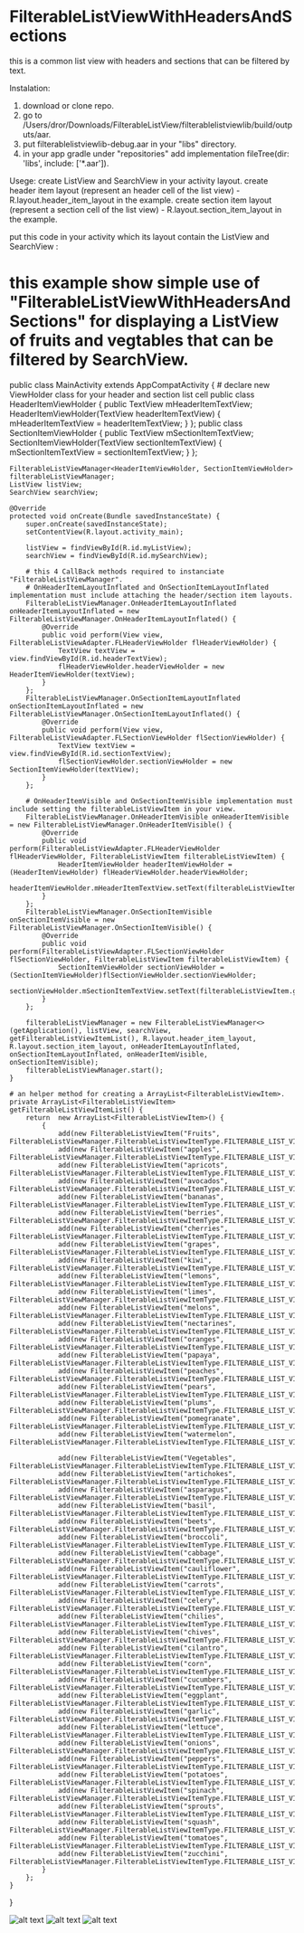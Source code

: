 # FilterableListViewWithHeadersAndSections
this is a common list view with headers and sections that can be filtered by text. 

Instalation:
1) download or clone repo.
2) go to /Users/dror/Downloads/FilterableListView/filterablelistviewlib/build/outputs/aar.
3) put filterablelistviewlib-debug.aar in your "libs" directory.
4) in your app gradle under "repositories" add implementation fileTree(dir: 'libs', include: ['*.aar']).

Usege:
create ListView and SearchView in your activity layout.
create header item layout (represent an header cell of the list view) - R.layout.header_item_layout in the example.
create section item layout (represent a section cell of the list view) - R.layout.section_item_layout in the example.

put this code in your activity which its layout contain the ListView and SearchView :
# this example show simple use of "FilterableListViewWithHeadersAndSections" for displaying a ListView of fruits and vegtables that can be filtered by SearchView.

public class MainActivity extends AppCompatActivity {
    # declare new ViewHolder class for your header and section list cell
    public class HeaderItemViewHolder {
        public TextView mHeaderItemTextView;
        HeaderItemViewHolder(TextView headerItemTextView) {
            mHeaderItemTextView = headerItemTextView;
        }
    };
    public class SectionItemViewHolder {
        public TextView mSectionItemTextView;
        SectionItemViewHolder(TextView sectionItemTextView) {
            mSectionItemTextView = sectionItemTextView;
        }
    };

    FilterableListViewManager<HeaderItemViewHolder, SectionItemViewHolder> filterableListViewManager;
    ListView listView;
    SearchView searchView;

    @Override
    protected void onCreate(Bundle savedInstanceState) {
        super.onCreate(savedInstanceState);
        setContentView(R.layout.activity_main);

        listView = findViewById(R.id.myListView);
        searchView = findViewById(R.id.mySearchView);

        # this 4 CallBack methods required to instanciate "FilterableListViewManager".
        # OnHeaderItemLayoutInflated and OnSectionItemLayoutInflated implementation must include attaching the header/section item layouts.
        FilterableListViewManager.OnHeaderItemLayoutInflated onHeaderItemLayoutInflated = new FilterableListViewManager.OnHeaderItemLayoutInflated() {
            @Override
            public void perform(View view, FilterableListViewAdapter.FLHeaderViewHolder flHeaderViewHolder) {
                TextView textView = view.findViewById(R.id.headerTextView);
                flHeaderViewHolder.headerViewHolder = new HeaderItemViewHolder(textView);
            }
        };
        FilterableListViewManager.OnSectionItemLayoutInflated onSectionItemLayoutInflated = new FilterableListViewManager.OnSectionItemLayoutInflated() {
            @Override
            public void perform(View view, FilterableListViewAdapter.FLSectionViewHolder flSectionViewHolder) {
                TextView textView = view.findViewById(R.id.sectionTextView);
                flSectionViewHolder.sectionViewHolder = new SectionItemViewHolder(textView);
            }
        };
        
        # OnHeaderItemVisible and OnSectionItemVisible implementation must include setting the filterableListViewItem in your view.
        FilterableListViewManager.OnHeaderItemVisible onHeaderItemVisible = new FilterableListViewManager.OnHeaderItemVisible() {
            @Override
            public void perform(FilterableListViewAdapter.FLHeaderViewHolder flHeaderViewHolder, FilterableListViewItem filterableListViewItem) {
                HeaderItemViewHolder headerItemViewHolder = (HeaderItemViewHolder) flHeaderViewHolder.headerViewHolder;
                headerItemViewHolder.mHeaderItemTextView.setText(filterableListViewItem.getItem());
            }
        };
        FilterableListViewManager.OnSectionItemVisible onSectionItemVisible = new FilterableListViewManager.OnSectionItemVisible() {
            @Override
            public void perform(FilterableListViewAdapter.FLSectionViewHolder flSectionViewHolder, FilterableListViewItem filterableListViewItem) {
                SectionItemViewHolder sectionViewHolder = (SectionItemViewHolder)flSectionViewHolder.sectionViewHolder;
                sectionViewHolder.mSectionItemTextView.setText(filterableListViewItem.getItem());
            }
        };

        filterableListViewManager = new FilterableListViewManager<>(getApplication(), listView, searchView, getFilterableListViewItemList(), R.layout.header_item_layout, R.layout.section_item_layout, onHeaderItemLayoutInflated, onSectionItemLayoutInflated, onHeaderItemVisible, onSectionItemVisible);
        filterableListViewManager.start();
    }

    # an helper method for creating a ArrayList<FilterableListViewItem>.
    private ArrayList<FilterableListViewItem> getFilterableListViewItemList() {
        return  new ArrayList<FilterableListViewItem>() {
            {
                add(new FilterableListViewItem("Fruits", FilterableListViewManager.FilterableListViewItemType.FILTERABLE_LIST_VIEW_HEADER));
                add(new FilterableListViewItem("apples", FilterableListViewManager.FilterableListViewItemType.FILTERABLE_LIST_VIEW_ITEM));
                add(new FilterableListViewItem("apricots", FilterableListViewManager.FilterableListViewItemType.FILTERABLE_LIST_VIEW_ITEM));
                add(new FilterableListViewItem("avocados", FilterableListViewManager.FilterableListViewItemType.FILTERABLE_LIST_VIEW_ITEM));
                add(new FilterableListViewItem("bananas", FilterableListViewManager.FilterableListViewItemType.FILTERABLE_LIST_VIEW_ITEM));
                add(new FilterableListViewItem("berries", FilterableListViewManager.FilterableListViewItemType.FILTERABLE_LIST_VIEW_ITEM));
                add(new FilterableListViewItem("cherries", FilterableListViewManager.FilterableListViewItemType.FILTERABLE_LIST_VIEW_ITEM));
                add(new FilterableListViewItem("grapes", FilterableListViewManager.FilterableListViewItemType.FILTERABLE_LIST_VIEW_ITEM));
                add(new FilterableListViewItem("kiwi", FilterableListViewManager.FilterableListViewItemType.FILTERABLE_LIST_VIEW_ITEM));
                add(new FilterableListViewItem("lemons", FilterableListViewManager.FilterableListViewItemType.FILTERABLE_LIST_VIEW_ITEM));
                add(new FilterableListViewItem("limes", FilterableListViewManager.FilterableListViewItemType.FILTERABLE_LIST_VIEW_ITEM));
                add(new FilterableListViewItem("melons", FilterableListViewManager.FilterableListViewItemType.FILTERABLE_LIST_VIEW_ITEM));
                add(new FilterableListViewItem("nectarines", FilterableListViewManager.FilterableListViewItemType.FILTERABLE_LIST_VIEW_ITEM));
                add(new FilterableListViewItem("oranges", FilterableListViewManager.FilterableListViewItemType.FILTERABLE_LIST_VIEW_ITEM));
                add(new FilterableListViewItem("papaya", FilterableListViewManager.FilterableListViewItemType.FILTERABLE_LIST_VIEW_ITEM));
                add(new FilterableListViewItem("peaches", FilterableListViewManager.FilterableListViewItemType.FILTERABLE_LIST_VIEW_ITEM));
                add(new FilterableListViewItem("pears", FilterableListViewManager.FilterableListViewItemType.FILTERABLE_LIST_VIEW_ITEM));
                add(new FilterableListViewItem("plums", FilterableListViewManager.FilterableListViewItemType.FILTERABLE_LIST_VIEW_ITEM));
                add(new FilterableListViewItem("pomegranate", FilterableListViewManager.FilterableListViewItemType.FILTERABLE_LIST_VIEW_ITEM));
                add(new FilterableListViewItem("watermelon", FilterableListViewManager.FilterableListViewItemType.FILTERABLE_LIST_VIEW_ITEM));

                add(new FilterableListViewItem("Vegetables", FilterableListViewManager.FilterableListViewItemType.FILTERABLE_LIST_VIEW_HEADER));
                add(new FilterableListViewItem("artichokes", FilterableListViewManager.FilterableListViewItemType.FILTERABLE_LIST_VIEW_ITEM));
                add(new FilterableListViewItem("asparagus", FilterableListViewManager.FilterableListViewItemType.FILTERABLE_LIST_VIEW_ITEM));
                add(new FilterableListViewItem("basil", FilterableListViewManager.FilterableListViewItemType.FILTERABLE_LIST_VIEW_ITEM));
                add(new FilterableListViewItem("beets", FilterableListViewManager.FilterableListViewItemType.FILTERABLE_LIST_VIEW_ITEM));
                add(new FilterableListViewItem("broccoli", FilterableListViewManager.FilterableListViewItemType.FILTERABLE_LIST_VIEW_ITEM));
                add(new FilterableListViewItem("cabbage", FilterableListViewManager.FilterableListViewItemType.FILTERABLE_LIST_VIEW_ITEM));
                add(new FilterableListViewItem("cauliflower", FilterableListViewManager.FilterableListViewItemType.FILTERABLE_LIST_VIEW_ITEM));
                add(new FilterableListViewItem("carrots", FilterableListViewManager.FilterableListViewItemType.FILTERABLE_LIST_VIEW_ITEM));
                add(new FilterableListViewItem("celery", FilterableListViewManager.FilterableListViewItemType.FILTERABLE_LIST_VIEW_ITEM));
                add(new FilterableListViewItem("chilies", FilterableListViewManager.FilterableListViewItemType.FILTERABLE_LIST_VIEW_ITEM));
                add(new FilterableListViewItem("chives", FilterableListViewManager.FilterableListViewItemType.FILTERABLE_LIST_VIEW_ITEM));
                add(new FilterableListViewItem("cilantro", FilterableListViewManager.FilterableListViewItemType.FILTERABLE_LIST_VIEW_ITEM));
                add(new FilterableListViewItem("corn", FilterableListViewManager.FilterableListViewItemType.FILTERABLE_LIST_VIEW_ITEM));
                add(new FilterableListViewItem("cucumbers", FilterableListViewManager.FilterableListViewItemType.FILTERABLE_LIST_VIEW_ITEM));
                add(new FilterableListViewItem("eggplant", FilterableListViewManager.FilterableListViewItemType.FILTERABLE_LIST_VIEW_ITEM));
                add(new FilterableListViewItem("garlic", FilterableListViewManager.FilterableListViewItemType.FILTERABLE_LIST_VIEW_ITEM));
                add(new FilterableListViewItem("lettuce", FilterableListViewManager.FilterableListViewItemType.FILTERABLE_LIST_VIEW_ITEM));
                add(new FilterableListViewItem("onions", FilterableListViewManager.FilterableListViewItemType.FILTERABLE_LIST_VIEW_ITEM));
                add(new FilterableListViewItem("peppers", FilterableListViewManager.FilterableListViewItemType.FILTERABLE_LIST_VIEW_ITEM));
                add(new FilterableListViewItem("potatoes", FilterableListViewManager.FilterableListViewItemType.FILTERABLE_LIST_VIEW_ITEM));
                add(new FilterableListViewItem("spinach", FilterableListViewManager.FilterableListViewItemType.FILTERABLE_LIST_VIEW_ITEM));
                add(new FilterableListViewItem("sprouts", FilterableListViewManager.FilterableListViewItemType.FILTERABLE_LIST_VIEW_ITEM));
                add(new FilterableListViewItem("squash", FilterableListViewManager.FilterableListViewItemType.FILTERABLE_LIST_VIEW_ITEM));
                add(new FilterableListViewItem("tomatoes", FilterableListViewManager.FilterableListViewItemType.FILTERABLE_LIST_VIEW_ITEM));
                add(new FilterableListViewItem("zucchini", FilterableListViewManager.FilterableListViewItemType.FILTERABLE_LIST_VIEW_ITEM));
            }
        };
    }
}

![alt text](https://raw.githubusercontent.com/drorAndroid/FilterableListViewWithHeadersAndSections/master/filterablelistviewlib/images/Screenshot_2018-10-01-22-40-03.png)
![alt text](https://raw.githubusercontent.com/drorAndroid/FilterableListViewWithHeadersAndSections/master/filterablelistviewlib/images/Screenshot_2018-10-01-22-40-14.png)
![alt text](https://raw.githubusercontent.com/drorAndroid/FilterableListViewWithHeadersAndSections/master/filterablelistviewlib/images/Screenshot_2018-10-01-22-40-24.png)


